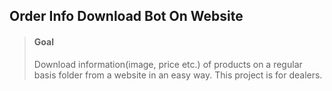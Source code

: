## Order Info Download Bot On Website
> #### Goal
  > Download information(image, price etc.) of products on a regular basis folder from a website in an easy way. This project is for dealers.
